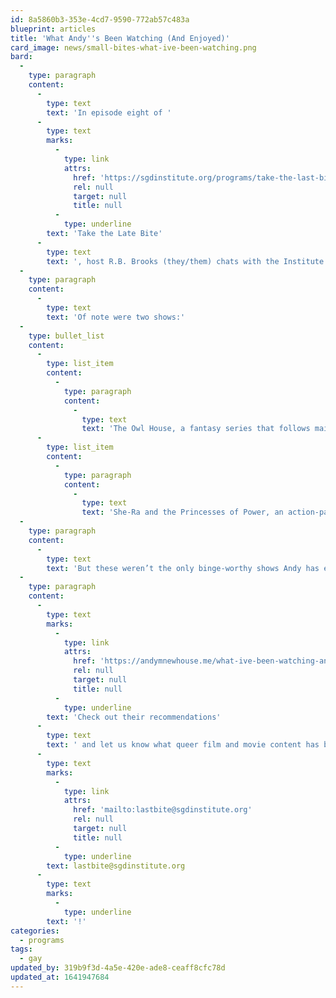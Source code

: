 ```yaml
---
id: 8a5860b3-353e-4cd7-9590-772ab57c483a
blueprint: articles
title: 'What Andy''s Been Watching (And Enjoyed)'
card_image: news/small-bites-what-ive-been-watching.png
bard:
  -
    type: paragraph
    content:
      -
        type: text
        text: 'In episode eight of '
      -
        type: text
        marks:
          -
            type: link
            attrs:
              href: 'https://sgdinstitute.org/programs/take-the-last-bite'
              rel: null
              target: null
              title: null
          -
            type: underline
        text: 'Take the Late Bite'
      -
        type: text
        text: ', host R.B. Brooks (they/them) chats with the Institute’s director of technology, Andy Newhouse (they/them) about some of the animated TV shows that have been streaming on repeat in their household.'
  -
    type: paragraph
    content:
      -
        type: text
        text: 'Of note were two shows:'
  -
    type: bullet_list
    content:
      -
        type: list_item
        content:
          -
            type: paragraph
            content:
              -
                type: text
                text: 'The Owl House, a fantasy series that follows main character Luz Noceda into a portal to another world full of witches, demons and bashfully crushing on the cute witch with crayon-colored hair.'
      -
        type: list_item
        content:
          -
            type: paragraph
            content:
              -
                type: text
                text: 'She-Ra and the Princesses of Power, an action-packed reboot depicting the story of Adora as she learns how to wield the power of her alter-ego, She-Ra.'
  -
    type: paragraph
    content:
      -
        type: text
        text: 'But these weren’t the only binge-worthy shows Andy has encountered recently and they’ve listed out all of the shows and movies they’ve been watching (and enjoyed) on their personal blog.'
  -
    type: paragraph
    content:
      -
        type: text
        marks:
          -
            type: link
            attrs:
              href: 'https://andymnewhouse.me/what-ive-been-watching-and-enjoyed'
              rel: null
              target: null
              title: null
          -
            type: underline
        text: 'Check out their recommendations'
      -
        type: text
        text: ' and let us know what queer film and movie content has been bringing you joy by dropping us a message at '
      -
        type: text
        marks:
          -
            type: link
            attrs:
              href: 'mailto:lastbite@sgdinstitute.org'
              rel: null
              target: null
              title: null
          -
            type: underline
        text: lastbite@sgdinstitute.org
      -
        type: text
        marks:
          -
            type: underline
        text: '!'
categories:
  - programs
tags:
  - gay
updated_by: 319b9f3d-4a5e-420e-ade8-ceaff8cfc78d
updated_at: 1641947684
---
```

